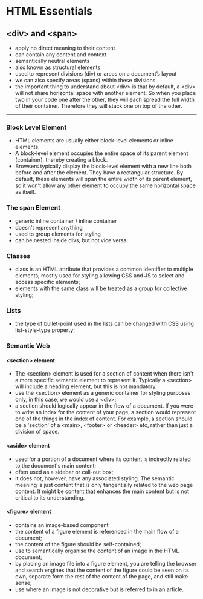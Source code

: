 # HTML Essentials
## \<div> and \<span>
- apply no direct meaning to their content
- can contain any content and context
- semantically neutral elements
- also known as structural elements
- used to represent divisions (div) or areas on a document’s layout
- we can also specify areas (spans) within these divisions
- the important thing to understand about \<div> is that by default, a \<div> will not share horizontal space with another element. So when you place two in your code one after the other, they will each spread the full width of their container. Therefore they will stack one on top of the other.

<hr>

### Block Level Element
- HTML elements are usually either block-level elements or inline elements.
- A block-level element occupies the entire space of its parent element (container), thereby creating a block.
- Browsers typically display the block-level element with a new line both before and after the element. They have a rectangular structure. By default, these elements will span the entire width of its parent element, so it won't allow any other element to occupy the same horizontal space as itself.

### The span Element
- generic inline container / inline container
- doesn't represent anything
- used to group elements for styling
- can be nested inside divs, but not vice versa

### Classes
- class is an HTML attribute that provides a common identifier to multiple elements; mostly used for styling allowing CSS and JS to select and access specific elements;
- elements with the same class will be treated as a group for collective styling;

### Lists

- the type of bullet-point used in the lists can be changed with CSS using list-style-type property;

### Semantic Web

#### \<section> element
- The \<section> element is used for a section of content when there isn't a more specific semantic element to represent it. Typically a \<section> will include a heading element, but this is not mandatory.
- use the \<section> element as a generic container for styling purposes only, in this case, we would use a \<div>;
- a section should logically appear in the flow of a document. If you were to write an index for the content of your page, a section would represent one of the things in the index of content. For example, a section should be a 'section' of a \<main>, \<footer> or \<header> etc, rather than just a division of space.

#### \<aside> element
- used for a portion of a document where its content is indirectly related to the document's main content;
- often used as a sidebar or call-out box;
- it does not, however, have any associated styling. The semantic meaning is just content that is only tangentially related to the web page content. It might be content that enhances the main content but is not critical to its understanding.

#### \<figure> element
- contains an image-based component
- the content of a figure element is referenced in the main flow of a document;
- the content of the figure should be self-contained;
- use to semantically organise the content of an image in the HTML document;
- by placing an image file into a figure element, you are telling the browser and search engines that the content of the figure could be seen on its own, separate form the rest of the content of the page, and still make sense;
- use where an image is not decorative but is referred to in an article.